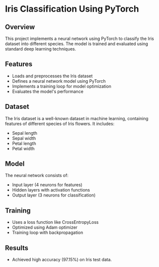 # Iris Classification Using PyTorch

## Overview
This project implements a neural network using PyTorch to classify the Iris dataset into different species. The model is trained and evaluated using standard deep learning techniques.

## Features
- Loads and preprocesses the Iris dataset
- Defines a neural network model using PyTorch
- Implements a training loop for model optimization
- Evaluates the model's performance

## Dataset
The Iris dataset is a well-known dataset in machine learning, containing features of different species of Iris flowers. It includes:
- Sepal length
- Sepal width
- Petal length
- Petal width

## Model
The neural network consists of:
- Input layer (4 neurons for features)
- Hidden layers with activation functions
- Output layer (3 neurons for classification)

## Training
- Uses a loss function like CrossEntropyLoss
- Optimized using Adam optimizer
- Training loop with backpropagation

## Results
- Achieved high accuracy (97.15%) on Iris test data.
